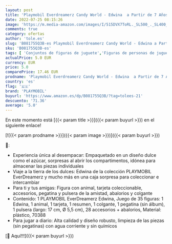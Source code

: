 ```yaml
---
layout: post
title: 'Playmobil Everdreamerz Candy World - Edwina  a Partir de 7 Años  70388 '
date: 2022-07-25 08:15:26
image: 'https://m.media-amazon.com/images/I/515DVX7ToRL._SL500_._SL400_.jpg'
comments: true
category: ofertas
author: 'tole.es'
slug: 'B081755Q3B-es Playmobil Everdreamerz Candy World - Edwina a Partir de 7...'
sku: 'B081755Q3B-es'
tags: [ 'Conjuntos de figuras de juguete','Figuras de personas de juguete para niños','Juguetes','Juguetes y juegos','Muñecos y figuras','playmobil','🇪🇸', ]
actualPrice: 5.0 EUR
currency: EUR
price: 5.0
comparePrice: 17.46 EUR
prodname: 'Playmobil Everdreamerz Candy World - Edwina  a Partir de 7 Años  70388 '
country: 'es'
flag: '🇪🇸'
brand: 'PLAYMOBIL'
buyurl: 'https://www.amazon.es/dp/B081755Q3B/?tag=tolees-21'
descuento: '71.36'
average: '5.0'
---
```


En este momento está [{{< param title >}}]({{< param buyurl >}}) en el siguiente enlace!

[![{{< param prodname >}}]({{< param image >}})]({{< param buyurl >}})

🔎:

- Experiencia única al desempacar: Empaquetado en un diseño dulce como el azúcar, sorpresas al abrir los compartimentos, idónea para almacenar las piezas individuales
- Viaje a la tierra de los dulces: Edwina de la colección PLAYMOBIL EverDreamerz y mucho más en una caja sorpresa para coleccionar e intercambiar
- Para ti y tus amigas: Figura con animal, tarjeta coleccionable, accesorios, pegatina y pulsera de la amistad, abalorios y colgante
- Contenido: 1 PLAYMOBIL EverDreamerz Edwina, Juego de 35 figuras: 1 Edwina, 1 animal, 1 tarjeta, 1 resumen, 1 colgante, 1 pegatina (sin álbum), 1 pulsera (largo: 17 cm, Ø 5,5 cm), 28 accesorios + abalorios, Material: plástico, 70388
- Para jugar a diario: Alta calidad y diseño robusto, limpieza de las piezas (sin pegatinas) con agua corriente y sin químicos

[🛒 Aquí!!!]({{< param buyurl >}})
